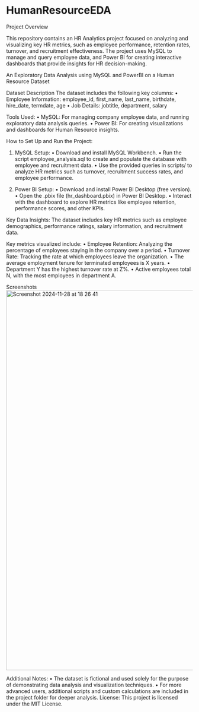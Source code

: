# HumanResourceEDA

Project Overview

This repository contains an HR Analytics project focused on analyzing and visualizing key HR
metrics, such as employee performance, retention rates, turnover, and recruitment effectiveness. The
project uses MySQL to manage and query employee data, and Power BI for creating interactive
dashboards that provide insights for HR decision-making.

An Exploratory Data Analysis using MySQL and PowerBI on a Human Resource Dataset

Dataset Description
The dataset includes the following key columns:
• Employee Information: employee_id, first_name, last_name, birthdate,
hire_date, termdate, age
• Job Details: jobtitle, department, salary


Tools Used:
• MySQL: For managing  company employee data, and running exploratory data analysis queries.
• Power BI: For creating visualizations and dashboards for Human Resource insights.

How to Set Up and Run the Project:

1. MySQL Setup:
• Download and install MySQL Workbench.
• Run the script employee_analysis.sql to create and populate the database with
employee and recruitment data.
• Use the provided queries in scripts/ to analyze HR metrics such as turnover, recruitment
success rates, and employee performance.

2. Power BI Setup:
• Download and install Power BI Desktop (free version).
• Open the .pbix file (hr_dashboard.pbix) in Power BI Desktop.
• Interact with the dashboard to explore HR metrics like employee retention, performance
scores, and other KPIs.

Key Data Insights:
The dataset includes key HR metrics such as employee demographics, performance ratings,
salary information, and recruitment data.

Key metrics visualized include:
• Employee Retention: Analyzing the percentage of employees staying in the
company over a period.
• Turnover Rate: Tracking the rate at which employees leave the organization.
• The average employment tenure for terminated employees is X years.
• Department Y has the highest turnover rate at Z%.
• Active employees total N, with the most employees in department A.


Screenshots
<img width="1024" alt="Screenshot 2024-11-28 at 18 26 41" src="https://github.com/user-attachments/assets/8e093323-9c22-4e82-9bd2-5bce75f4ab90">


Additional Notes:
• The dataset is fictional and used solely for the purpose of demonstrating data analysis and
visualization techniques.
• For more advanced users, additional scripts and custom calculations are included in the
project folder for deeper analysis.
License:
This project is licensed under the MIT License.
